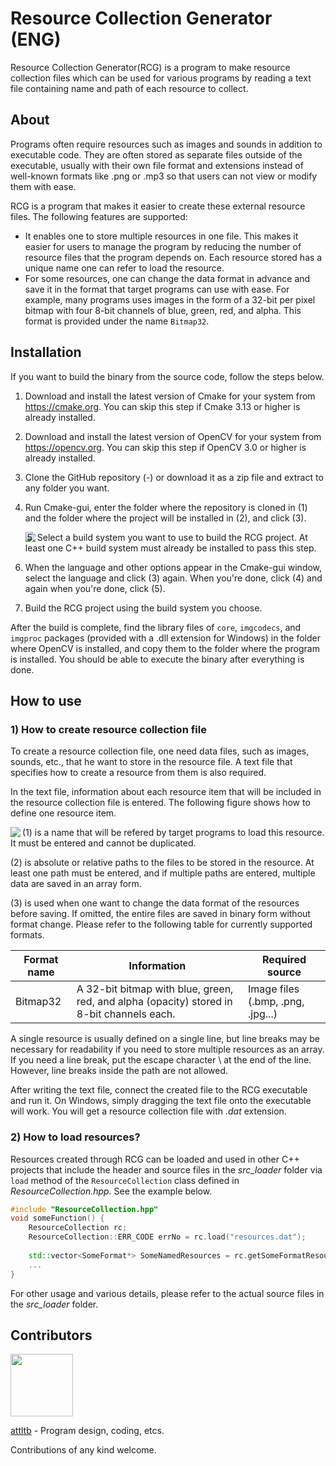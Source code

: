 # Resource Collection Generator (ENG)

Resource Collection Generator(RCG) is a program to make resource collection files which can be used for various programs by reading a text file containing name and path of each resource to collect.





## About

Programs often require resources such as images and sounds in addition to executable code. They are often stored as separate files outside of the executable, usually with their own file format and extensions instead of well-known formats like .png or .mp3 so that users can not view or modify them with ease.

RCG is a program that makes it easier to create these external resource files. The following features are supported:

- It enables one to store multiple resources in one file. This makes it easier for users to manage the program by reducing the number of resource files that the program depends on. Each resource stored has a unique name one can refer to load the resource.
- For some resources, one can change the data format in advance and save it in the format that target programs can use with ease. For example, many programs uses images in the form of a 32-bit per pixel bitmap with four 8-bit channels of blue, green, red, and alpha. This format is provided under the name `Bitmap32`.





## Installation

If you want to build the binary from the source code, follow the steps below.

1. Download and install the latest version of Cmake for your system from https://cmake.org. You can skip this step if Cmake 3.13 or higher is already installed.

2. Download and install the latest version of OpenCV for your system from https://opencv.org. You can skip this step if OpenCV 3.0 or higher is already installed.

3. Clone the GitHub repository (-) or download it as a zip file and extract to any folder you want.

4. Run Cmake-gui, enter the folder where the repository is cloned in (1) and the folder where the project will be installed in (2), and click (3). 

   <img align="left" src="E:\works\프로그래밍\GitHub\RCG\doc\Cmake.eng.png">

5. Select a build system you want to use to build the RCG project. At least one C++ build system must already be installed to pass this step.

6. When the language and other options appear in the Cmake-gui window, select the language and click (3) again. When you're done, click (4) and again when you're done, click (5).

7. Build the RCG project using the build system you choose.

After the build is complete, find the library files of `core`, `imgcodecs`, and `imgproc` packages (provided with a .dll extension for Windows) in the folder where OpenCV is installed, and copy them to the folder where the program is installed. You should be able to execute the binary after everything is done.





## How to use

### 1) How to create resource collection file

To create a resource collection file, one need data files, such as images, sounds, etc., that he want to store in the resource file. A text file that specifies how to create a resource from them is also required. 

In the text file, information about each resource item that will be included in the resource collection file is entered. The following figure shows how to define one resource item.

<img align="left" src="E:\works\프로그래밍\GitHub\RCG\doc\TextSample.eng.png">

(1) is a name that will be refered by target programs to load this resource. It must be entered and cannot be duplicated.

(2) is absolute or relative paths to the files to be stored in the resource. At least one path must be entered, and if multiple paths are entered, multiple data are saved in an array form.

(3) is used when one want to change the data format of the resources before saving. If omitted, the entire files are saved in binary form without format change. Please refer to the following table for currently supported formats.

| Format name | Information                                                  | Required source                   |
| ----------- | ------------------------------------------------------------ | --------------------------------- |
| Bitmap32    | A 32-bit bitmap with blue, green, red, and alpha (opacity) stored in 8-bit channels each. | Image files (.bmp, .png, .jpg...) |

A single resource is usually defined on a single line, but line breaks may be necessary for readability if you need to store multiple resources as an array. If you need a line break, put the escape character \\ at the end of the line. However, line breaks inside the path are not allowed.

After writing the text file, connect the created file to the RCG executable and run it. On Windows, simply dragging the text file onto the executable will work. You will get a resource collection file with *.dat* extension.



### 2) How to load resources?

Resources created through RCG can be loaded and used in other C++ projects that include the header and source files in the *src_loader* folder via `load` method of the `ResourceCollection` class defined in *ResourceCollection.hpp.* See the example below.

```c++
#include "ResourceCollection.hpp"
void someFunction() {
    ResourceCollection rc;
    ResourceCollection::ERR_CODE errNo = rc.load("resources.dat");
    
    std::vector<SomeFormat*> SomeNamedResources = rc.getSomeFormatResource("SomeName");
   	...
}
```

For other usage and various details, please refer to the actual source files in the *src_loader* folder.






## Contributors

<a href="https://github.com/attltb"><img src="https://avatars.githubusercontent.com/u/77376670?v=4" width="100px;" alt=""/></a>

<a href="https://github.com/attltb">attltb</a> - Program design, coding, etcs.

Contributions of any kind welcome.
